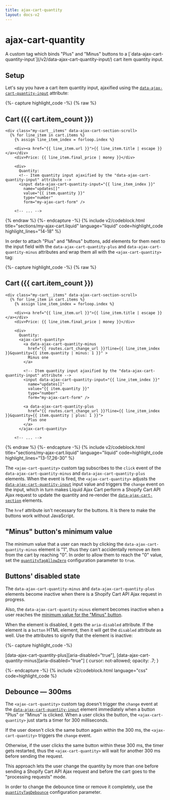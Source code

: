 ```yaml
---
title: ajax-cart-quantity
layout: docs-v2
---
```


# ajax-cart-quantity

<p class="lead" markdown="1">
A custom tag which binds "Plus" and "Minus" buttons 
to a [`data-ajax-cart-quantity-input`](/v2/data-ajax-cart-quantity-input/) cart item quantity input.  
</p>

## Setup

Let's say you have a cart item quantity input, 
ajaxified using the [`data-ajax-cart-quantity-input`](/v2/data-ajax-cart-quantity-input/) attribute:

{%- capture highlight_code -%}
{% raw %}
<div class="my-cart" data-ajax-cart-section>
  <h2>Cart ({{ cart.item_count }})</h2>
  
    <div class="my-cart__items" data-ajax-cart-section-scroll>
      {% for line_item in cart.items %}
        {% assign line_item_index = forloop.index %}
  
        <div><a href="{{ line_item.url }}">{{ line_item.title | escape }}</a></div>
        <div>Price: {{ line_item.final_price | money }}</div>

        <div>
          Quantity:
          <!-- Item quantity input ajaxified by the "data-ajax-cart-quantity-input" attribute -->
          <input data-ajax-cart-quantity-input="{{ line_item_index }}"
            name="updates[]" 
            value="{{ item.quantity }}" 
            type="number" 
            form="my-ajax-cart-form" />

        <!-- ... -->
{% endraw %}
{%- endcapture -%}
{% include v2/codeblock.html title="sections/my-ajax-cart.liquid" language="liquid" code=highlight_code highlight_lines="14-18" %}

In order to attach "Plus" and "Minus" buttons, add elements for them next to the input field with the
`data-ajax-cart-quantity-plus` and `data-ajax-cart-quantity-minus` attributes
and wrap them all with the `<ajax-cart-quantity>` tag:

{%- capture highlight_code -%}
{% raw %}
<div class="my-cart" data-ajax-cart-section>
  <h2>Cart ({{ cart.item_count }})</h2>

    <div class="my-cart__items" data-ajax-cart-section-scroll>
      {% for line_item in cart.items %}
        {% assign line_item_index = forloop.index %}
  
        <div><a href="{{ line_item.url }}">{{ line_item.title | escape }}</a></div>
        <div>Price: {{ line_item.final_price | money }}</div>

        <div>
          Quantity:
          <ajax-cart-quantity>
            <a data-ajax-cart-quantity-minus
              href="{{ routes.cart_change_url }}?line={{ line_item_index }}&quantity={{ item.quantity | minus: 1 }}" > 
              Minus one 
            </a>

            <!-- Item quantity input ajaxified by the "data-ajax-cart-quantity-input" attribute -->
            <input data-ajax-cart-quantity-input="{{ line_item_index }}"
              name="updates[]" 
              value="{{ item.quantity }}" 
              type="number" 
              form="my-ajax-cart-form" />

            <a data-ajax-cart-quantity-plus
              href="{{ routes.cart_change_url }}?line={{ line_item_index }}&quantity={{ item.quantity | plus: 1 }}"> 
              Plus one 
            </a>
          </ajax-cart-quantity>

        <!-- ... -->
{% endraw %}
{%- endcapture -%}
{% include v2/codeblock.html title="sections/my-ajax-cart.liquid" language="liquid" code=highlight_code highlight_lines="13-17,26-30" %}

The `<ajax-cart-quantity>` custom tag subscribes to the `click` event of the `data-ajax-cart-quantity-minus` and `data-ajax-cart-quantity-plus` elements.
When the event is fired, the `<ajax-cart-quantity>` adjusts the [`data-ajax-cart-quantity-input`](/v2/data-ajax-cart-quantity-input/) input value
and triggers the `change` event on the input, which in turn makes Liquid Ajax Cart perform a Shopify Cart API Ajax request to update the quantity
and re-render the [`data-ajax-cart-section`](/v2/data-ajax-cart-section/) elements.

The `href` attribute isn't necessary for the buttons. It is there to make the buttons work without JavaScript.

## "Minus" button's minimum value

The minimum value that a user can reach by clicking the `data-ajax-cart-quantity-minus` element is "1",
thus they can't accidentally remove an item from the cart by reaching "0". In order to allow them to reach the "0" value,
set the [`quantityTagAllowZero`](/v2/quantity-tag-allow-zero/) configuration parameter to `true`.

## Buttons' disabled state

The `data-ajax-cart-quantity-minus` and `data-ajax-cart-quantity-plus` elements become inactive 
when there is a Shopify Cart API Ajax request in progress.

Also, the `data-ajax-cart-quantity-minus` element becomes inactive when a user reaches the 
[minimum value for the "Minus" button](#minus-buttons-minimum-value).

When the element is disabled, it gets the `aria-disabled` attribute. If the element is a `button` HTML element,
then it will get the `disabled` attribute as well. Use the attributes to signify that the element is inactive:

{%- capture highlight_code -%}

[data-ajax-cart-quantity-plus][aria-disabled="true"],
[data-ajax-cart-quantity-minus][aria-disabled="true"] {
  cursor: not-allowed;
  opacity: .7;
}

{%- endcapture -%}
{% include v2/codeblock.html language="css" code=highlight_code %}

## Debounce — 300ms

The `<ajax-cart-quantity>` custom tag doesn't trigger the `change` event 
at the [`data-ajax-cart-quantity-input`](/v2/data-ajax-cart-quantity-input/) element immediately when a button "Plus" or "Minus" is clicked.
When a user clicks the button, the `<ajax-cart-quantity>` just starts a timer for 300 milliseconds.

If the user doesn't click the same button again within the 300 ms, the `<ajax-cart-quantity>` triggers the `change` event.

Otherwise, if the user clicks the same button within these 300 ms, the timer gets restarted, thus the `<ajax-cart-quantity>` will wait for another 300 ms before sending the request.

This approach lets the user change the quantity by more than one
before sending a Shopify Cart API Ajax request and before the cart goes to the "processing requests" mode.

In order to change the debounce time or remove it completely, 
use the [`quantityTagDebounce`](/v2/quantity-tag-debounce/) configuration parameter.
